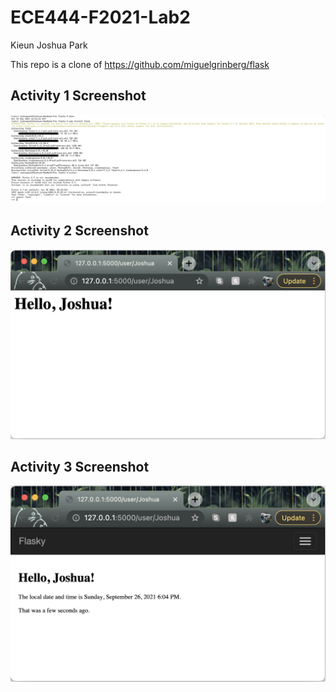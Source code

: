 # ECE444-F2021-Lab2

Kieun Joshua Park

This repo is a clone of https://github.com/miguelgrinberg/flask

## Activity 1 Screenshot
![Alt text](https://github.com/kjoshuapark/ECE444-F2021-Lab2/blob/main/screenshots/Screen%20Shot%202021-09-25%20at%204.33.09%20PM.png)

## Activity 2 Screenshot
![Alt text](https://github.com/kjoshuapark/ECE444-F2021-Lab2/blob/main/screenshots/Screen%20Shot%202021-09-25%20at%209.10.01%20PM.png)

## Activity 3 Screenshot
![Alt text](https://github.com/kjoshuapark/ECE444-F2021-Lab2/blob/main/screenshots/Screen%20Shot%202021-09-26%20at%206.05.08%20PM.png)
